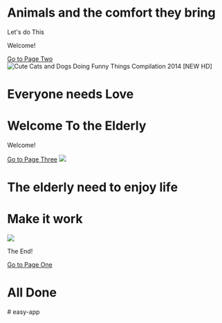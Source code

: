 <!DOCTYPE html>
<head>
    <script src="http://code.jquery.com/jquery-1.11.3.min.js"></script>
    <script src="http://code.jquery.com/mobile/1.4.5/jquery.mobile-1.4.5.min.js"></script>
</head>
<body>

<div data-role="page" id="pageone">
  <div data-role="header">
<!DOCTYPE html>
<head>
<style>
</style>
</head>
<body>
<h1>Animals and the comfort they bring</h1>

</body>
</html>

  <div data-role="main" class="ui-content">
    <p>Let's do This</p>
  </div>

  <div data-role="footer">
    <!DOCTYPE html>
<html>
<head>
<style>

</style>
</head>
<body>

</html>
<!DOCTYPE html>
<html>
<head>
<meta name="viewport" content="width=device-width, initial-scale=1">
<link rel="stylesheet" href="http://code.jquery.com/mobile/1.4.5/jquery.mobile-1.4.5.min.css">
<script src="http://code.jquery.com/jquery-1.11.3.min.js"></script>
<script src="http://code.jquery.com/mobile/1.4.5/jquery.mobile-1.4.5.min.js"></script>
</head>
<body>

<div data-role="page" id="pageone">
    <div data-role="main" class="ui-content">
    <p>Welcome!</p>
    <a href="#pagetwo">Go to Page Two</a>
    <img src="http://www.coolestone.com/thumbs/76cf92438d29.jpg" class="media_thumb_detailed" alt="Cute Cats and Dogs Doing Funny Things Compilation 2014 [NEW HD]">
   
   </div>

  <div data-role="footer">
    <h1>Everyone needs Love</h1>
  </div>
</div> 

<div data-role="page" data-dialog="true" id="pagetwo">
  <div data-role="header">
    <div data-role="footer">
  </div>
</div> 


</body>
</html>

<!DOCTYPE html>
<html>
<head>
<meta name="viewport" content="width=device-width, initial-scale=1">
<link rel="stylesheet" href="http://code.jquery.com/mobile/1.4.5/jquery.mobile-1.4.5.min.css">
<script src="http://code.jquery.com/jquery-1.11.3.min.js"></script>
<script src="http://code.jquery.com/mobile/1.4.5/jquery.mobile-1.4.5.min.js"></script>
</head>
<body>

<div data-role="page" id="pageone">
  <div data-role="header">
    <h1>Welcome To the Elderly</h1>
    
  </div>

  <!DOCTYPE html>
<html>
<head>
<meta name="viewport" content="width=device-width, initial-scale=1">
<link rel="stylesheet" href="http://code.jquery.com/mobile/1.4.5/jquery.mobile-1.4.5.min.css">
<script src="http://code.jquery.com/jquery-1.11.3.min.js"></script>
<script src="http://code.jquery.com/mobile/1.4.5/jquery.mobile-1.4.5.min.js"></script>
</head>
<body>

<div data-role="page" id="pageone">
   <div data-role="main" class="ui-content">
    <p>Welcome!</p>
    <a href="#pagetwo">Go to Page Three</a>
    <img style="-webkit-user-select: none" src="https://s-media-cache-ak0.pinimg.com/736x/36/df/b0/36dfb0dcde6520c8822d44c19fc10d69.jpg">
   </div>

  <div data-role="footer">
    </div>
</div> 

<div data-role="page" data-dialog="true" id="pagetwo">
  <div data-role="header"></div>
   </div>

  <div data-role="main" class="ui-content">
  
  <div data-role="footer">
    <h1>The elderly need to enjoy life</h1>
    
  </div>
  </div> 


</body>
</html>

  <!DOCTYPE html>
<html>
<head>
<meta name="viewport" content="width=device-width, initial-scale=1">
<link rel="stylesheet" href="http://code.jquery.com/mobile/1.4.5/jquery.mobile-1.4.5.min.css">
<script src="http://code.jquery.com/jquery-1.11.3.min.js"></script>
<script src="http://code.jquery.com/mobile/1.4.5/jquery.mobile-1.4.5.min.js"></script>
</head>
<body>

<div data-role="page" id="pageone">
  <div data-role="header">
    <h1>Make it work</h1>
  </div>
  <img style="-webkit-user-select: none" src="http://blog.planprescriber.com/wp-content/uploads/2013/06/seniors-elderly-pets.jpg">
  <div data-role="main" class="ui-content">
    <p>The End!</p>
    <a href="#pageone">Go to Page One</a>
  </div>

  <div data-role="footer">
    <h1>All Done</h1>
  </div>
# easy-app
